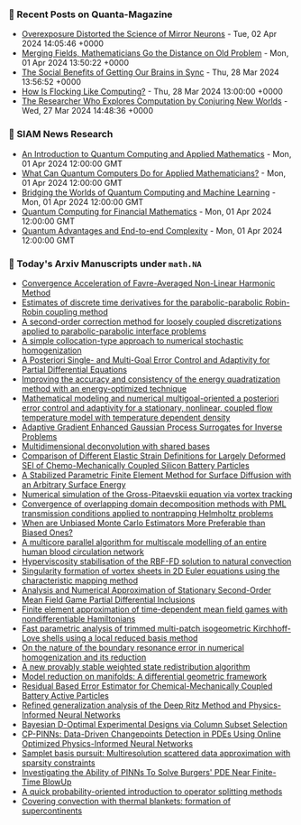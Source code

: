 ### 📝 Recent Posts on Quanta-Magazine
<!-- quanta starts -->
* <a href="https://www.quantamagazine.org/overexposure-distorted-the-science-of-mirror-neurons-20240402/">Overexposure Distorted the Science of Mirror Neurons</a> - Tue, 02 Apr 2024 14:05:46 +0000
* <a href="https://www.quantamagazine.org/merging-fields-mathematicians-go-the-distance-on-old-problem-20240401/">Merging Fields, Mathematicians Go the Distance on Old Problem</a> - Mon, 01 Apr 2024 13:50:22 +0000
* <a href="https://www.quantamagazine.org/the-social-benefits-of-getting-our-brains-in-sync-20240328/">The Social Benefits of Getting Our Brains in Sync</a> - Thu, 28 Mar 2024 13:56:52 +0000
* <a href="https://www.quantamagazine.org/how-is-flocking-like-computing-20240328/">How Is Flocking Like Computing?</a> - Thu, 28 Mar 2024 13:00:00 +0000
* <a href="https://www.quantamagazine.org/the-researcher-who-explores-computation-by-conjuring-new-worlds-20240327/">The Researcher Who Explores Computation by Conjuring New Worlds</a> - Wed, 27 Mar 2024 14:48:36 +0000
<!-- quanta ends -->

### 📝 SIAM News Research
<!-- siam-news starts -->
* <a href="https://sinews.siam.org/Details-Page/an-introduction-to-quantum-computing-and-applied-mathematics">An Introduction to Quantum Computing and Applied Mathematics</a> - Mon, 01 Apr 2024 12:00:00 GMT
* <a href="https://sinews.siam.org/Details-Page/what-can-quantum-computers-do-for-applied-mathematicians">What Can Quantum Computers Do for Applied Mathematicians?</a> - Mon, 01 Apr 2024 12:00:00 GMT
* <a href="https://sinews.siam.org/Details-Page/bridging-the-worlds-of-quantum-computing-and-machine-learning">Bridging the Worlds of Quantum Computing and Machine Learning</a> - Mon, 01 Apr 2024 12:00:00 GMT
* <a href="https://sinews.siam.org/Details-Page/quantum-computing-for-financial-mathematics">Quantum Computing for Financial Mathematics</a> - Mon, 01 Apr 2024 12:00:00 GMT
* <a href="https://sinews.siam.org/Details-Page/quantum-advantages-and-end-to-end-complexity">Quantum Advantages and End-to-end Complexity</a> - Mon, 01 Apr 2024 12:00:00 GMT
<!-- siam-news ends -->

### 📝 Today's Arxiv Manuscripts under ``math.NA``
<!-- arxiv-math-na starts -->
* <a href="https://arxiv.org/abs/2404.01407">Convergence Acceleration of Favre-Averaged Non-Linear Harmonic Method</a>
* <a href="https://arxiv.org/abs/2404.01594">Estimates of discrete time derivatives for the parabolic-parabolic Robin-Robin coupling method</a>
* <a href="https://arxiv.org/abs/2404.01599">A second-order correction method for loosely coupled discretizations applied to parabolic-parabolic interface problems</a>
* <a href="https://arxiv.org/abs/2404.01732">A simple collocation-type approach to numerical stochastic homogenization</a>
* <a href="https://arxiv.org/abs/2404.01738">A Posteriori Single- and Multi-Goal Error Control and Adaptivity for Partial Differential Equations</a>
* <a href="https://arxiv.org/abs/2404.01747">Improving the accuracy and consistency of the energy quadratization method with an energy-optimized technique</a>
* <a href="https://arxiv.org/abs/2404.01823">Mathematical modeling and numerical multigoal-oriented a posteriori error control and adaptivity for a stationary, nonlinear, coupled flow temperature model with temperature dependent density</a>
* <a href="https://arxiv.org/abs/2404.01864">Adaptive Gradient Enhanced Gaussian Process Surrogates for Inverse Problems</a>
* <a href="https://arxiv.org/abs/2404.01870">Multidimensional deconvolution with shared bases</a>
* <a href="https://arxiv.org/abs/2404.01884">Comparison of Different Elastic Strain Definitions for Largely Deformed SEI of Chemo-Mechanically Coupled Silicon Battery Particles</a>
* <a href="https://arxiv.org/abs/2404.02083">A Stabilized Parametric Finite Element Method for Surface Diffusion with an Arbitrary Surface Energy</a>
* <a href="https://arxiv.org/abs/2404.02133">Numerical simulation of the Gross-Pitaevskii equation via vortex tracking</a>
* <a href="https://arxiv.org/abs/2404.02156">Convergence of overlapping domain decomposition methods with PML transmission conditions applied to nontrapping Helmholtz problems</a>
* <a href="https://arxiv.org/abs/2404.01431">When are Unbiased Monte Carlo Estimators More Preferable than Biased Ones?</a>
* <a href="https://arxiv.org/abs/2404.01680">A multicore parallel algorithm for multiscale modelling of an entire human blood circulation network</a>
* <a href="https://arxiv.org/abs/2404.01919">Hyperviscosity stabilisation of the RBF-FD solution to natural convection</a>
* <a href="https://arxiv.org/abs/2404.02008">Singularity formation of vortex sheets in 2D Euler equations using the characteristic mapping method</a>
* <a href="https://arxiv.org/abs/2209.00303">Analysis and Numerical Approximation of Stationary Second-Order Mean Field Game Partial Differential Inclusions</a>
* <a href="https://arxiv.org/abs/2306.13174">Finite element approximation of time-dependent mean field games with nondifferentiable Hamiltonians</a>
* <a href="https://arxiv.org/abs/2307.09113">Fast parametric analysis of trimmed multi-patch isogeometric Kirchhoff-Love shells using a local reduced basis method</a>
* <a href="https://arxiv.org/abs/2308.07563">On the nature of the boundary resonance error in numerical homogenization and its reduction</a>
* <a href="https://arxiv.org/abs/2308.16332">A new provably stable weighted state redistribution algorithm</a>
* <a href="https://arxiv.org/abs/2312.01963">Model reduction on manifolds: A differential geometric framework</a>
* <a href="https://arxiv.org/abs/2401.10135">Residual Based Error Estimator for Chemical-Mechanically Coupled Battery Active Particles</a>
* <a href="https://arxiv.org/abs/2401.12526">Refined generalization analysis of the Deep Ritz Method and Physics-Informed Neural Networks</a>
* <a href="https://arxiv.org/abs/2402.16000">Bayesian D-Optimal Experimental Designs via Column Subset Selection</a>
* <a href="https://arxiv.org/abs/2208.08626">CP-PINNs: Data-Driven Changepoints Detection in PDEs Using Online Optimized Physics-Informed Neural Networks</a>
* <a href="https://arxiv.org/abs/2306.10180">Samplet basis pursuit: Multiresolution scattered data approximation with sparsity constraints</a>
* <a href="https://arxiv.org/abs/2310.05169">Investigating the Ability of PINNs To Solve Burgers' PDE Near Finite-Time BlowUp</a>
* <a href="https://arxiv.org/abs/2401.00123">A quick probability-oriented introduction to operator splitting methods</a>
* <a href="https://arxiv.org/abs/2404.01172">Covering convection with thermal blankets: formation of supercontinents</a>
<!-- arxiv-math-na ends -->
